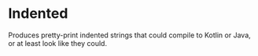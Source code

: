 # Indented

Produces pretty-print indented strings that could compile to Kotlin or Java, or at least look like they could.
